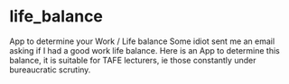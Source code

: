 # life_balance
App to determine your Work / Life balance
Some idiot sent me an email asking if I had a good work life balance. Here is an App to determine this balance, it is suitable for TAFE lecturers, ie those constantly under bureaucratic scrutiny.
